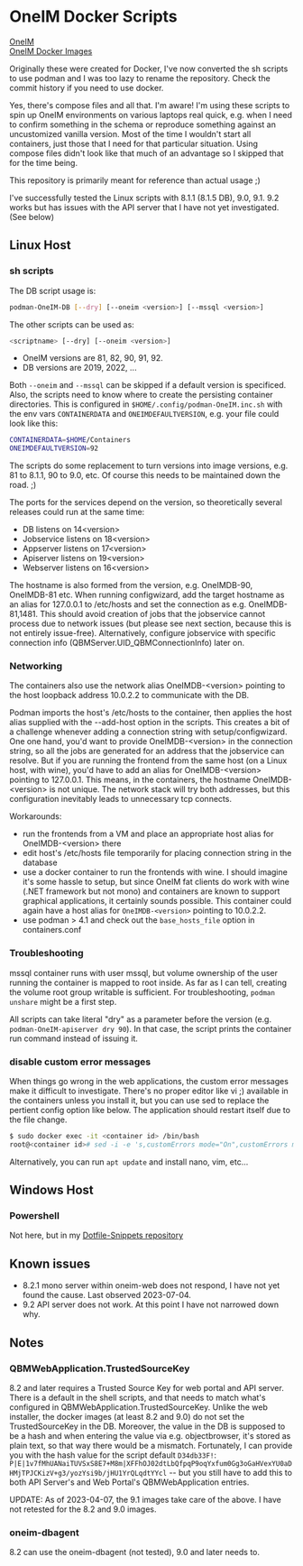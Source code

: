 # OneIM Docker Scripts

[OneIM](https://www.oneidentity.com/products/identity-manager/)  
[OneIM Docker Images](https://hub.docker.com/u/oneidentity/)  

Originally these were created for Docker, I've now converted the sh scripts to use podman and I was too lazy to rename the repository. Check the commit history if you need to use docker.

Yes, there's compose files and all that. I'm aware! I'm using these scripts to spin up OneIM environments on various laptops real quick, e.g. when I need to confirm something in the schema or reproduce something against an uncustomized vanilla version. Most of the time I wouldn't start all containers, just those that I need for that particular situation. Using compose files didn't look like that much of an advantage so I skipped that for the time being.

This repository is primarily meant for reference than actual usage ;)

I've successfully tested the Linux scripts with 8.1.1 (8.1.5 DB), 9.0, 9.1. 9.2 works but has issues with the API server that I have not yet investigated. (See below)

## Linux Host
### sh scripts

The DB script usage is:
```sh
podman-OneIM-DB [--dry] [--oneim <version>] [--mssql <version>]
```

The other scripts can be used as:
```sh
<scriptname> [--dry] [--oneim <version>]
```

- OneIM versions are 81, 82, 90, 91, 92.
- DB versions are 2019, 2022, ...

Both `--oneim` and `--mssql` can be skipped if a default version is specificed. Also, the scripts need to know where to create the persisting container directories. This is configured in `$HOME/.config/podman-OneIM.inc.sh` with the env vars `CONTAINERDATA` and `ONEIMDEFAULTVERSION`, e.g. your file could look like this:

```sh
CONTAINERDATA=$HOME/Containers
ONEIMDEFAULTVERSION=92
```

The scripts do some replacement to turn versions into image versions, e.g. 81 to 8.1.1, 90 to 9.0, etc. Of course this needs to be maintained down the road. ;)

The ports for the services depend on the version, so theoretically several releases could run at the same time:

- DB listens on 14&lt;version&gt;
- Jobservice listens on 18&lt;version&gt;
- Appserver listens on 17&lt;version&gt;
- Apiserver listens on 19&lt;version&gt;
- Webserver listens on 16&lt;version&gt;

The hostname is also formed from the version, e.g. OneIMDB-90, OneIMDB-81 etc. When running configwizard, add the target hostname as an alias for 127.0.0.1 to /etc/hosts and set the connection as e.g. OneIMDB-81,1481. This should avoid creation of jobs that the jobservice cannot process due to network issues (but please see next section, because this is not entirely issue-free). Alternatively, configure jobservice with specific connection info (QBMServer.UID_QBMConnectionInfo) later on.

### Networking

The containers also use the network alias OneIMDB-&lt;version&gt; pointing to the host loopback address 10.0.2.2 to communicate with the DB.

Podman imports the host's /etc/hosts to the container, then applies the host alias supplied with the --add-host option in the scripts. This creates a bit of a challenge whenever adding a connection string with setup/configwizard. One one hand, you'd want to provide OneIMDB-&lt;version&gt; in the connection string, so all the jobs are generated for an address that the jobservice can resolve. But if you are running the frontend from the same host (on a Linux host, with wine), you'd have to add an alias for OneIMDB-&lt;version&gt; pointing to 127.0.0.1. This means, in the containers, the hostname OneIMDB-&lt;version&gt; is not unique. The network stack will try both addresses, but this configuration inevitably leads to unnecessary tcp connects.

Workarounds:
- run the frontends from a VM and place an appropriate host alias for OneIMDB-&lt;version&gt; there
- edit host's /etc/hosts file temporarily for placing connection string in the database
- use a docker container to run the frontends with wine. I should imagine it's some hassle to setup, but since OneIM fat clients do work with wine (.NET framework but not mono) and containers are known to support graphical applications, it certainly sounds possible. This container could again have a host alias for `OneIMDB-<version>` pointing to 10.0.2.2.
- use podman > 4.1 and check out the `base_hosts_file` option in containers.conf

### Troubleshooting

mssql container runs with user mssql, but volume ownership of the user running the container is mapped to root inside. As far as I can tell, creating the volume root group writable is sufficient. For troubleshooting, `podman unshare` might be a first step.

All scripts can take literal "dry" as a parameter before the version (e.g. `podman-OneIM-apiserver dry 90`). In that case, the script prints the container run command instead of issuing it.

### disable custom error messages

When things go wrong in the web applications, the custom error messages make it difficult to investigate. There's no proper editor like vi ;) available in the containers unless you install it, but you can use sed to replace the pertient config option like below. The application should restart itself due to the file change.

```sh
$ sudo docker exec -it <container id> /bin/bash
root@<container id># sed -i -e 's,customErrors mode="On",customErrors mode="Off",g' web.config
```

Alternatively, you can run `apt update` and install nano, vim, etc...

## Windows Host
### Powershell

Not here, but in my [Dotfile-Snippets repository](https://github.com/RobertMueller2/Dotfile-Snippets/blob/main/powershell/modules/OneIM/OneIM.psm1)

## Known issues

- 8.2.1 mono server within oneim-web does not respond, I have not yet found the cause. Last observed 2023-07-04.
- 9.2 API server does not work. At this point I have not narrowed down why.

## Notes

### QBMWebApplication.TrustedSourceKey

8.2 and later requires a Trusted Source Key for web portal and API server. There is a default in the shell scripts, and that needs to match what's configured in QBMWebApplication.TrustedSourceKey. Unlike the web installer, the docker images (at least 8.2 and 9.0) do not set the TrustedSourceKey in the DB. Moreover, the value in the DB is supposed to be a hash and when entering the value via e.g. objectbrowser, it's stored as plain text, so that way there would be a mismatch. Fortunately, I can provide you with the hash value for the script default `D34db33F!`: `P|E|1v7fMhUANaiTUVSxS8E7+M8m|XFFhOJ02dtLbQfpqP9oqYxfum0Gg3oGaHVexYU0aDHMjTPJCKizV+g3/yozYsi9b/jHU1YrQLqdtYYcl` -- but you still have to add this to both API Server's and Web Portal's QBMWebApplication entries.  
  
UPDATE: As of 2023-04-07, the 9.1 images take care of the above. I have not retested for the 8.2 and 9.0 images.

### oneim-dbagent

8.2 can use the oneim-dbagent (not tested), 9.0 and later needs to.

